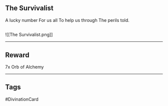 ## The Survivalist
A lucky number 
For us all 
To help us through 
The perils told.
## 
![[The Survivalist.png]]

---
## Reward
7x Orb of Alchemy

---
## Tags
#DivinationCard